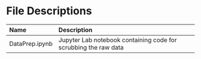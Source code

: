# File Descriptions

| Name                                                     | Description                                                                         |
| :------------------------------------------------------- | :---------------------------------------------------------------------------------- |
| DataPrep.ipynb                                           | Jupyter Lab notebook containing code for scrubbing the raw data                     |

